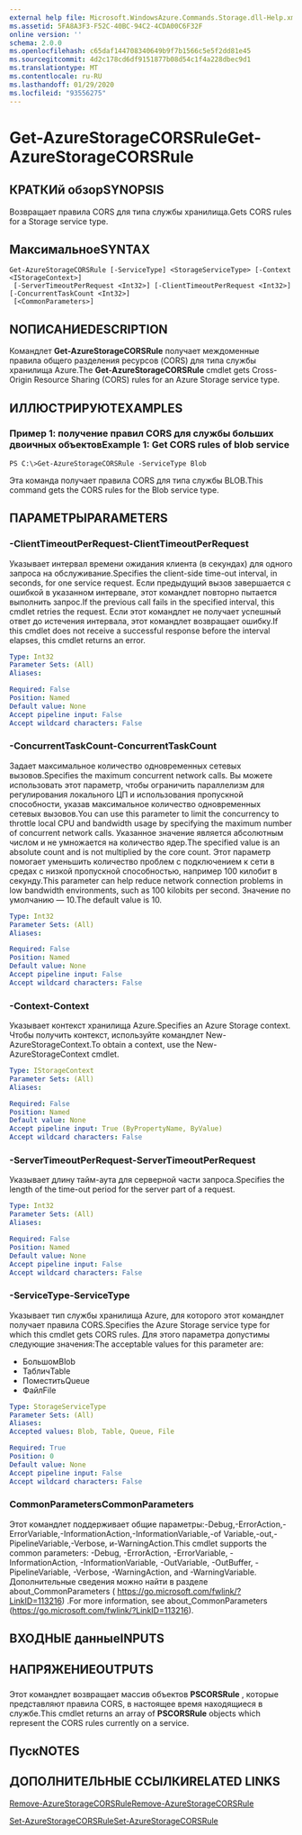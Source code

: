 ```yaml
---
external help file: Microsoft.WindowsAzure.Commands.Storage.dll-Help.xml
ms.assetid: 5FA8A3F3-F52C-40BC-94C2-4CDA00C6F32F
online version: ''
schema: 2.0.0
ms.openlocfilehash: c65daf144708340649b9f7b1566c5e5f2dd81e45
ms.sourcegitcommit: 4d2c178cd6df9151877b08d54c1f4a228dbec9d1
ms.translationtype: MT
ms.contentlocale: ru-RU
ms.lasthandoff: 01/29/2020
ms.locfileid: "93556275"
---
```

# <span data-ttu-id="5de96-101">Get-AzureStorageCORSRule</span><span class="sxs-lookup"><span data-stu-id="5de96-101">Get-AzureStorageCORSRule</span></span>

## <span data-ttu-id="5de96-102">КРАТКИй обзор</span><span class="sxs-lookup"><span data-stu-id="5de96-102">SYNOPSIS</span></span>
<span data-ttu-id="5de96-103">Возвращает правила CORS для типа службы хранилища.</span><span class="sxs-lookup"><span data-stu-id="5de96-103">Gets CORS rules for a Storage service type.</span></span>

## <span data-ttu-id="5de96-104">Максимальное</span><span class="sxs-lookup"><span data-stu-id="5de96-104">SYNTAX</span></span>

```
Get-AzureStorageCORSRule [-ServiceType] <StorageServiceType> [-Context <IStorageContext>]
 [-ServerTimeoutPerRequest <Int32>] [-ClientTimeoutPerRequest <Int32>] [-ConcurrentTaskCount <Int32>]
 [<CommonParameters>]
```

## <span data-ttu-id="5de96-105">NОПИСАНИЕ</span><span class="sxs-lookup"><span data-stu-id="5de96-105">DESCRIPTION</span></span>
<span data-ttu-id="5de96-106">Командлет **Get-AzureStorageCORSRule** получает междоменные правила общего разделения ресурсов (CORS) для типа службы хранилища Azure.</span><span class="sxs-lookup"><span data-stu-id="5de96-106">The **Get-AzureStorageCORSRule** cmdlet gets Cross-Origin Resource Sharing (CORS) rules for an Azure Storage service type.</span></span>

## <span data-ttu-id="5de96-107">ИЛЛЮСТРИРУЮТ</span><span class="sxs-lookup"><span data-stu-id="5de96-107">EXAMPLES</span></span>

### <span data-ttu-id="5de96-108">Пример 1: получение правил CORS для службы больших двоичных объектов</span><span class="sxs-lookup"><span data-stu-id="5de96-108">Example 1: Get CORS rules of blob service</span></span>
```
PS C:\>Get-AzureStorageCORSRule -ServiceType Blob
```

<span data-ttu-id="5de96-109">Эта команда получает правила CORS для типа службы BLOB.</span><span class="sxs-lookup"><span data-stu-id="5de96-109">This command gets the CORS rules for the Blob service type.</span></span>

## <span data-ttu-id="5de96-110">ПАРАМЕТРЫ</span><span class="sxs-lookup"><span data-stu-id="5de96-110">PARAMETERS</span></span>

### <span data-ttu-id="5de96-111">-ClientTimeoutPerRequest</span><span class="sxs-lookup"><span data-stu-id="5de96-111">-ClientTimeoutPerRequest</span></span>
<span data-ttu-id="5de96-112">Указывает интервал времени ожидания клиента (в секундах) для одного запроса на обслуживание.</span><span class="sxs-lookup"><span data-stu-id="5de96-112">Specifies the client-side time-out interval, in seconds, for one service request.</span></span>
<span data-ttu-id="5de96-113">Если предыдущий вызов завершается с ошибкой в указанном интервале, этот командлет повторно пытается выполнить запрос.</span><span class="sxs-lookup"><span data-stu-id="5de96-113">If the previous call fails in the specified interval, this cmdlet retries the request.</span></span>
<span data-ttu-id="5de96-114">Если этот командлет не получает успешный ответ до истечения интервала, этот командлет возвращает ошибку.</span><span class="sxs-lookup"><span data-stu-id="5de96-114">If this cmdlet does not receive a successful response before the interval elapses, this cmdlet returns an error.</span></span>

```yaml
Type: Int32
Parameter Sets: (All)
Aliases: 

Required: False
Position: Named
Default value: None
Accept pipeline input: False
Accept wildcard characters: False
```

### <span data-ttu-id="5de96-115">-ConcurrentTaskCount</span><span class="sxs-lookup"><span data-stu-id="5de96-115">-ConcurrentTaskCount</span></span>
<span data-ttu-id="5de96-116">Задает максимальное количество одновременных сетевых вызовов.</span><span class="sxs-lookup"><span data-stu-id="5de96-116">Specifies the maximum concurrent network calls.</span></span>
<span data-ttu-id="5de96-117">Вы можете использовать этот параметр, чтобы ограничить параллелизм для регулирования локального ЦП и использования пропускной способности, указав максимальное количество одновременных сетевых вызовов.</span><span class="sxs-lookup"><span data-stu-id="5de96-117">You can use this parameter to limit the concurrency to throttle local CPU and bandwidth usage by specifying the maximum number of concurrent network calls.</span></span>
<span data-ttu-id="5de96-118">Указанное значение является абсолютным числом и не умножается на количество ядер.</span><span class="sxs-lookup"><span data-stu-id="5de96-118">The specified value is an absolute count and is not multiplied by the core count.</span></span>
<span data-ttu-id="5de96-119">Этот параметр помогает уменьшить количество проблем с подключением к сети в средах с низкой пропускной способностью, например 100 килобит в секунду.</span><span class="sxs-lookup"><span data-stu-id="5de96-119">This parameter can help reduce network connection problems in low bandwidth environments, such as 100 kilobits per second.</span></span>
<span data-ttu-id="5de96-120">Значение по умолчанию — 10.</span><span class="sxs-lookup"><span data-stu-id="5de96-120">The default value is 10.</span></span>

```yaml
Type: Int32
Parameter Sets: (All)
Aliases: 

Required: False
Position: Named
Default value: None
Accept pipeline input: False
Accept wildcard characters: False
```

### <span data-ttu-id="5de96-121">-Context</span><span class="sxs-lookup"><span data-stu-id="5de96-121">-Context</span></span>
<span data-ttu-id="5de96-122">Указывает контекст хранилища Azure.</span><span class="sxs-lookup"><span data-stu-id="5de96-122">Specifies an Azure Storage context.</span></span>
<span data-ttu-id="5de96-123">Чтобы получить контекст, используйте командлет New-AzureStorageContext.</span><span class="sxs-lookup"><span data-stu-id="5de96-123">To obtain a context, use the New-AzureStorageContext cmdlet.</span></span>

```yaml
Type: IStorageContext
Parameter Sets: (All)
Aliases: 

Required: False
Position: Named
Default value: None
Accept pipeline input: True (ByPropertyName, ByValue)
Accept wildcard characters: False
```

### <span data-ttu-id="5de96-124">-ServerTimeoutPerRequest</span><span class="sxs-lookup"><span data-stu-id="5de96-124">-ServerTimeoutPerRequest</span></span>
<span data-ttu-id="5de96-125">Указывает длину тайм-аута для серверной части запроса.</span><span class="sxs-lookup"><span data-stu-id="5de96-125">Specifies the length of the time-out period for the server part of a request.</span></span>

```yaml
Type: Int32
Parameter Sets: (All)
Aliases: 

Required: False
Position: Named
Default value: None
Accept pipeline input: False
Accept wildcard characters: False
```

### <span data-ttu-id="5de96-126">-ServiceType</span><span class="sxs-lookup"><span data-stu-id="5de96-126">-ServiceType</span></span>
<span data-ttu-id="5de96-127">Указывает тип службы хранилища Azure, для которого этот командлет получает правила CORS.</span><span class="sxs-lookup"><span data-stu-id="5de96-127">Specifies the Azure Storage service type for which this cmdlet gets CORS rules.</span></span>
<span data-ttu-id="5de96-128">Для этого параметра допустимы следующие значения:</span><span class="sxs-lookup"><span data-stu-id="5de96-128">The acceptable values for this parameter are:</span></span>

- <span data-ttu-id="5de96-129">Большом</span><span class="sxs-lookup"><span data-stu-id="5de96-129">Blob</span></span> 
- <span data-ttu-id="5de96-130">Таблич</span><span class="sxs-lookup"><span data-stu-id="5de96-130">Table</span></span> 
- <span data-ttu-id="5de96-131">Поместить</span><span class="sxs-lookup"><span data-stu-id="5de96-131">Queue</span></span> 
- <span data-ttu-id="5de96-132">Файл</span><span class="sxs-lookup"><span data-stu-id="5de96-132">File</span></span>

```yaml
Type: StorageServiceType
Parameter Sets: (All)
Aliases: 
Accepted values: Blob, Table, Queue, File

Required: True
Position: 0
Default value: None
Accept pipeline input: False
Accept wildcard characters: False
```

### <span data-ttu-id="5de96-133">CommonParameters</span><span class="sxs-lookup"><span data-stu-id="5de96-133">CommonParameters</span></span>
<span data-ttu-id="5de96-134">Этот командлет поддерживает общие параметры:-Debug,-ErrorAction,-ErrorVariable,-InformationAction,-InformationVariable,-of Variable,-out,-PipelineVariable,-Verbose, и-WarningAction.</span><span class="sxs-lookup"><span data-stu-id="5de96-134">This cmdlet supports the common parameters: -Debug, -ErrorAction, -ErrorVariable, -InformationAction, -InformationVariable, -OutVariable, -OutBuffer, -PipelineVariable, -Verbose, -WarningAction, and -WarningVariable.</span></span> <span data-ttu-id="5de96-135">Дополнительные сведения можно найти в разделе about_CommonParameters ( https://go.microsoft.com/fwlink/?LinkID=113216) .</span><span class="sxs-lookup"><span data-stu-id="5de96-135">For more information, see about_CommonParameters (https://go.microsoft.com/fwlink/?LinkID=113216).</span></span>

## <span data-ttu-id="5de96-136">ВХОДНЫЕ данные</span><span class="sxs-lookup"><span data-stu-id="5de96-136">INPUTS</span></span>

## <span data-ttu-id="5de96-137">НАПРЯЖЕНИЕ</span><span class="sxs-lookup"><span data-stu-id="5de96-137">OUTPUTS</span></span>

###  
<span data-ttu-id="5de96-138">Этот командлет возвращает массив объектов **PSCORSRule** , которые представляют правила CORS, в настоящее время находящиеся в службе.</span><span class="sxs-lookup"><span data-stu-id="5de96-138">This cmdlet returns an array of **PSCORSRule** objects which represent the CORS rules currently on a service.</span></span>

## <span data-ttu-id="5de96-139">Пуск</span><span class="sxs-lookup"><span data-stu-id="5de96-139">NOTES</span></span>

## <span data-ttu-id="5de96-140">ДОПОЛНИТЕЛЬНЫЕ ССЫЛКИ</span><span class="sxs-lookup"><span data-stu-id="5de96-140">RELATED LINKS</span></span>

[<span data-ttu-id="5de96-141">Remove-AzureStorageCORSRule</span><span class="sxs-lookup"><span data-stu-id="5de96-141">Remove-AzureStorageCORSRule</span></span>](./Remove-AzureStorageCORSRule.md)

[<span data-ttu-id="5de96-142">Set-AzureStorageCORSRule</span><span class="sxs-lookup"><span data-stu-id="5de96-142">Set-AzureStorageCORSRule</span></span>](./Set-AzureStorageCORSRule.md)


